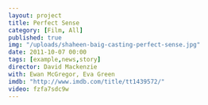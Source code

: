 ```yaml
---
layout: project
title: Perfect Sense
category: [Film, All]
published: true
img: "/uploads/shaheen-baig-casting-perfect-sense.jpg"
date: 2011-10-07 00:00
tags: [example,news,story]
director: David Mackenzie
with: Ewan McGregor, Eva Green
imdb: "http://www.imdb.com/title/tt1439572/"
video: fzfa7sdc9w
---
```



